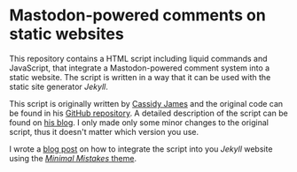 # Mastodon-powered comments on static websites

This repository contains a HTML script including liquid commands and JavaScript, that integrate a Mastodon-powered comment system into a static website. The script is written in a way that it can be used with the static site generator *Jekyll*.


This script is originally written by [Cassidy James](https://github.com/cassidyjames) and the original code can be found in his [GitHub repository](https://github.com/cassidyjames/cassidyjames.github.io/blob/main/_includes/comments.html). A detailed description of the script can be found on [his blog](https://cassidyjames.com/blog/2020/02/25/mastodon-powered-blog-comments/).  I only made only some minor changes to the original script, thus it doesn't matter which version you use. 

I wrote a [blog post]([#](https://www.fabriziomusacchio.com/blog/2023-08-01-mastodon_blog_comment_system/)) on how to integrate the script into you *Jekyll* website using the [*Minimal Mistakes* theme](https://www.fabriziomusacchio.com/blog/2021-08-11-Minimal_Mistakes_Cheat_Sheet/).
